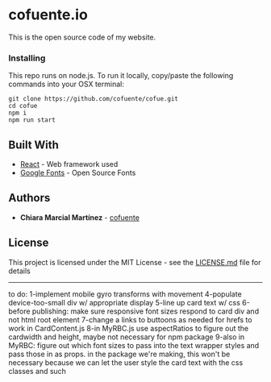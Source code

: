 # cofuente.io

This is the open source code of my website.

### Installing

This repo runs on node.js. To run it locally, copy/paste the following commands into your OSX terminal:

```
git clone https://github.com/cofuente/cofue.git
cd cofue
npm i
npm run start
```

## Built With

- [React](https://reactjs.org/) - Web framework used
- [Google Fonts](https://fonts.google.com/) - Open Source Fonts

## Authors

- **Chiara Marcial Martínez** - [cofuente](https://github.com/cofuente)

## License

This project is licensed under the MIT License - see the [LICENSE.md](LICENSE.md) file for details

---

to do:
1-implement mobile gyro transforms with movement
4-populate device-too-small div w/ appropriate display
5-line up card text w/ css
6-before publishing: make sure responsive font sizes respond to card div and not html root element
7-change a links to buttoons as needed for hrefs to work in CardContent.js
8-in MyRBC.js use aspectRatios to figure out the cardwidth and height, maybe not necessary for npm package
9-also in MyRBC: figure out which font sizes to pass into the text wrapper styles and pass those in as props. in the package we're making, this won't be necessary because we can let the user style the card text with the css classes and such